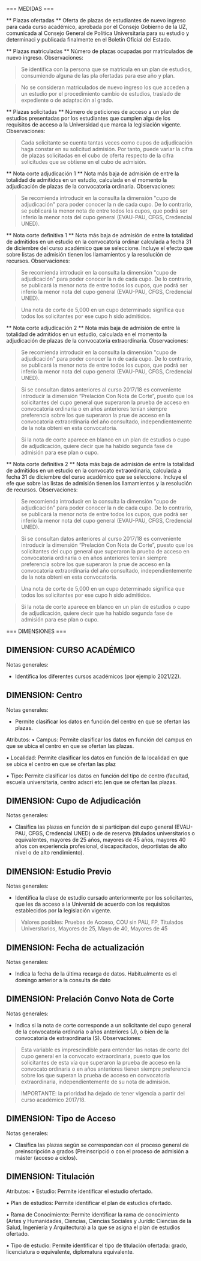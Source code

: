 === MEDIDAS ===

** Plazas ofertadas **
Oferta de plazas de estudiantes de nuevo ingreso para cada curso académico, aprobada por el Consejo Gobierno de la UZ, comunicada al Consejo General de Política Universitaria para su estudio y determinaci y publicada finalmente en el Boletín Oficial del Estado.

** Plazas matriculadas **
Número de plazas ocupadas por matriculados de nuevo ingreso. Observaciones:

>Se identifica con la persona que se matricula en un plan de estudios, consumiendo alguna de las pla
ofertadas para ese año y plan.

>No se consideran matriculados de nuevo ingreso los que acceden a un estudio por el procedimiento
cambio de estudios, traslado de expediente o de adaptación al grado.

** Plazas solicitadas **
Número de peticiones de acceso a un plan de estudios presentadas por los estudiantes que cumplen algu de los requisitos de acceso a la Universidad que marca la legislación vigente. Observaciones:

>Cada solicitante se cuenta tantas veces como cupos de adjudicación haga constar en su solicitud
admisión. Por tanto, puede variar la cifra de plazas solicitadas en el cubo de oferta respecto de la cifra solicitudes que se obtiene en el cubo de admisión.

** Nota corte adjudicación 1 **
Nota más baja de admisión de entre la totalidad de admitidos en un estudio, calculada en el momento la adjudicación de plazas de la convocatoria ordinaria. Observaciones:

>Se recomienda introducir en la consulta la dimensión "cupo de adjudicación" para poder conocer la n
de cada cupo. De lo contrario, se publicará la menor nota de entre todos los cupos, que podrá ser inferio la menor nota del cupo general (EVAU-PAU, CFGS, Credencial UNED).

** Nota corte definitiva 1 **
Nota más baja de admisión de entre la totalidad de admitidos en un estudio en la convocatoria ordinar calculada a fecha 31 de diciembre del curso académico que se seleccione. Incluye el efecto que sobre listas de admisión tienen los llamamientos y la resolución de recursos. Observaciones:

>Se recomienda introducir en la consulta la dimensión "cupo de adjudicación" para poder conocer la n
de cada cupo. De lo contrario, se publicará la menor nota de entre todos los cupos, que podrá ser inferio la menor nota del cupo general (EVAU-PAU, CFGS, Credencial UNED).

>Una nota de corte de 5,000 en un cupo determinado significa que todos los solicitantes por ese cupo h
sido admitidos.

** Nota corte adjudicación 2 **
Nota más baja de admisión de entre la totalidad de admitidos en un estudio, calculada en el momento la adjudicación de plazas de la convocatoria extraordinaria. Observaciones:

>Se recomienda introducir en la consulta la dimensión "cupo de adjudicación" para poder conocer la n
de cada cupo. De lo contrario, se publicará la menor nota de entre todos los cupos, que podrá ser inferio la menor nota del cupo general (EVAU-PAU, CFGS, Credencial UNED).

>Si se consultan datos anteriores al curso 2017/18 es conveniente introducir la dimensión “Prelación Con
Nota de Corte”, puesto que los solicitantes del cupo general que superaron la prueba de acceso en convocatoria ordinaria o en años anteriores tenían siempre preferencia sobre los que superaron la prue de acceso en la convocatoria extraordinaria del año consultado, independientemente de la nota obteni en esta convocatoria.

>Si la nota de corte aparece en blanco en un plan de estudios o cupo de adjudicación, quiere decir que
ha habido segunda fase de admisión para ese plan o cupo.

** Nota corte definitiva 2 **
Nota más baja de admisión de entre la totalidad de admitidos en un estudio en la convocato extraordinaria, calculada a fecha 31 de diciembre del curso académico que se seleccione. Incluye el efe que sobre las listas de admisión tienen los llamamientos y la resolución de recursos. Observaciones:

>Se recomienda introducir en la consulta la dimensión "cupo de adjudicación" para poder conocer la n
de cada cupo. De lo contrario, se publicará la menor nota de entre todos los cupos, que podrá ser inferio la menor nota del cupo general (EVAU-PAU, CFGS, Credencial UNED).

>Si se consultan datos anteriores al curso 2017/18 es conveniente introducir la dimensión “Prelación Con
Nota de Corte”, puesto que los solicitantes del cupo general que superaron la prueba de acceso en convocatoria ordinaria o en años anteriores tenían siempre preferencia sobre los que superaron la prue de acceso en la convocatoria extraordinaria del año consultado, independientemente de la nota obteni en esta convocatoria.

>Una nota de corte de 5,000 en un cupo determinado significa que todos los solicitantes por ese cupo h
sido admitidos.

>Si la nota de corte aparece en blanco en un plan de estudios o cupo de adjudicación, quiere decir que
ha habido segunda fase de admisión para ese plan o cupo.

=== DIMENSIONES ===

## DIMENSION: CURSO ACADÉMICO ##

Notas generales:
- Identifica los diferentes cursos académicos (por ejemplo 2021/22).

## DIMENSION: Centro ##

Notas generales:
- Permite clasificar los datos en función del centro en que se ofertan las plazas.

Atributos:
• Campus:
Permite clasificar los datos en función del campus en que se ubica el centro en que se ofertan las plazas.

• Localidad:
Permite clasificar los datos en función de la localidad en que se ubica el centro en que se ofertan las plaz

• Tipo:
Permite clasificar los datos en función del tipo de centro (facultad, escuela universitaria, centro adscri etc.)en que se ofertan las plazas.

## DIMENSION: Cupo de Adjudicación ##

Notas generales:
- Clasifica las plazas en función de si participan del cupo general (EVAU-PAU, CFGS, Credencial UNED) o de de reserva (titulados universitarios o equivalentes, mayores de 25 años, mayores de 45 años, mayores 40 años con experiencia profesional, discapacitados, deportistas de alto nivel o de alto rendimiento).

## DIMENSION: Estudio Previo ##

Notas generales:
- Identifica la clase de estudio cursado anteriormente por los solicitantes, que les da acceso a la Universid de acuerdo con los requisitos establecidos por la legislación vigente.

>Valores posibles: Pruebas de Acceso, COU sin PAU, FP, Titulados Universitarios, Mayores de 25, Mayo
de 40, Mayores de 45

## DIMENSION: Fecha de actualización ##

Notas generales:
- Indica la fecha de la última recarga de datos. Habitualmente es el domingo anterior a la consulta de dato

## DIMENSION: Prelación Convo Nota de Corte ##

Notas generales:
- Indica si la nota de corte corresponde a un solicitante del cupo general de la convocatoria ordinaria o años anteriores (J), o bien de la convocatoria de extraordinaria (S). Observaciones:

>Esta variable es imprescindible para entender las notas de corte del cupo general en la convocato
extraordinaria, puesto que los solicitantes de esta vía que superaron la prueba de acceso en la convocato ordinaria o en años anteriores tienen siempre preferencia sobre los que superan la prueba de acceso en convocatoria extraordinaria, independientemente de su nota de admisión.

>IMPORTANTE: la prioridad ha dejado de tener vigencia a partir del curso académico 2017/18.

## DIMENSION: Tipo de Acceso ##

Notas generales:
- Clasifica las plazas según se correspondan con el proceso general de preinscripción a grados (Preinscripció o con el proceso de admisión a máster (acceso a ciclos).

## DIMENSION: Titulación ##

Atributos:
• Estudio:
Permite identificar el estudio ofertado.

• Plan de estudios:
Permite identificar el plan de estudios ofertado.

• Rama de Conocimiento:
Permite identificar la rama de conocimiento (Artes y Humanidades, Ciencias, Ciencias Sociales y Jurídic Ciencias de la Salud, Ingeniería y Arquitectura) a la que se asigna el plan de estudios ofertado.

• Tipo de estudio:
Permite identificar el tipo de titulación ofertada: grado, licenciatura o equivalente, diplomatura equivalente.

